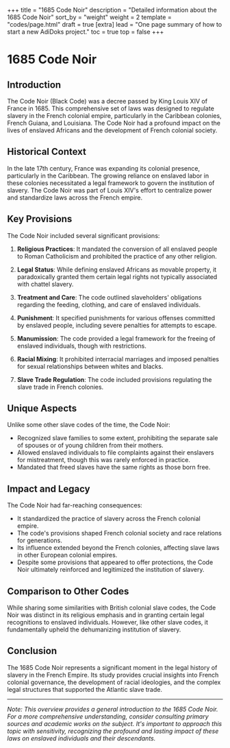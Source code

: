 +++
title = "1685 Code Noir"
description = "Detailed information about the 1685 Code Noir"
sort_by = "weight"
weight = 2
template = "codes/page.html"
draft = true
[extra]
lead = "One page summary of how to start a new AdiDoks project."
toc = true
top = false
+++

# 1685 Code Noir

## Introduction


The Code Noir (Black Code) was a decree passed by King Louis XIV of France in 1685. This comprehensive set of laws was designed to regulate slavery in the French colonial empire, particularly in the Caribbean colonies, French Guiana, and Louisiana. The Code Noir had a profound impact on the lives of enslaved Africans and the development of French colonial society.

## Historical Context

In the late 17th century, France was expanding its colonial presence, particularly in the Caribbean. The growing reliance on enslaved labor in these colonies necessitated a legal framework to govern the institution of slavery. The Code Noir was part of Louis XIV's effort to centralize power and standardize laws across the French empire.

## Key Provisions

The Code Noir included several significant provisions:

1. **Religious Practices**: It mandated the conversion of all enslaved people to Roman Catholicism and prohibited the practice of any other religion.

2. **Legal Status**: While defining enslaved Africans as movable property, it paradoxically granted them certain legal rights not typically associated with chattel slavery.

3. **Treatment and Care**: The code outlined slaveholders' obligations regarding the feeding, clothing, and care of enslaved individuals.

4. **Punishment**: It specified punishments for various offenses committed by enslaved people, including severe penalties for attempts to escape.

5. **Manumission**: The code provided a legal framework for the freeing of enslaved individuals, though with restrictions.

6. **Racial Mixing**: It prohibited interracial marriages and imposed penalties for sexual relationships between whites and blacks.

7. **Slave Trade Regulation**: The code included provisions regulating the slave trade in French colonies.

## Unique Aspects

Unlike some other slave codes of the time, the Code Noir:

- Recognized slave families to some extent, prohibiting the separate sale of spouses or of young children from their mothers.
- Allowed enslaved individuals to file complaints against their enslavers for mistreatment, though this was rarely enforced in practice.
- Mandated that freed slaves have the same rights as those born free.

## Impact and Legacy

The Code Noir had far-reaching consequences:

- It standardized the practice of slavery across the French colonial empire.
- The code's provisions shaped French colonial society and race relations for generations.
- Its influence extended beyond the French colonies, affecting slave laws in other European colonial empires.
- Despite some provisions that appeared to offer protections, the Code Noir ultimately reinforced and legitimized the institution of slavery.

## Comparison to Other Codes

While sharing some similarities with British colonial slave codes, the Code Noir was distinct in its religious emphasis and in granting certain legal recognitions to enslaved individuals. However, like other slave codes, it fundamentally upheld the dehumanizing institution of slavery.

## Conclusion

The 1685 Code Noir represents a significant moment in the legal history of slavery in the French Empire. Its study provides crucial insights into French colonial governance, the development of racial ideologies, and the complex legal structures that supported the Atlantic slave trade.

---

*Note: This overview provides a general introduction to the 1685 Code Noir. For a more comprehensive understanding, consider consulting primary sources and academic works on the subject. It's important to approach this topic with sensitivity, recognizing the profound and lasting impact of these laws on enslaved individuals and their descendants.*